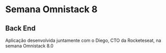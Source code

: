 # Semana Omnistack 8

## Back End

Aplicação desenvolvida juntamente com o Diego, CTO da Rocketeseat, na semana Omnistack 8.0

